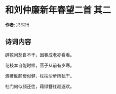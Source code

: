 # 和刘仲廉新年春望二首  其二

**作者**: 冯时行

## 诗词内容

辟掠闲愁自不干，因春成老亦看看。

花枝本自能时样，燕子从前有岁寒。

酒著酡颜衰似健，杖扶沙步雨犹干。

杜门何似频还往，藉绿簪红趁逐欢。

